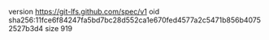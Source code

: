 version https://git-lfs.github.com/spec/v1
oid sha256:11fce6f84247fa5bd7bc28d552ca1e670fed4577a2c5471b856b40752527b3d4
size 919
